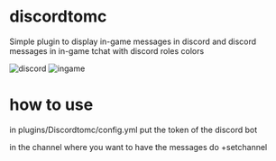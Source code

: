 # discordtomc

Simple plugin to display in-game messages in discord and discord messages in in-game tchat with discord roles colors

![discord](https://user-images.githubusercontent.com/37347830/123184700-7d74ff80-d494-11eb-8b01-aa58ba03305a.png)
![ingame](https://user-images.githubusercontent.com/37347830/123184710-82d24a00-d494-11eb-95cb-629e0a56bcd9.png)

# how to use

in plugins/Discordtomc/config.yml put the token of the discord bot

in the channel where you want to have the messages do +setchannel
